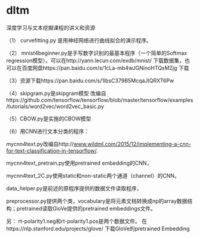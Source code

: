 # dltm
深度学习与文本挖掘课程的讲义和资源

（1） curvefitting.py 是用神经网络进行曲线拟合的演示程序。

（2） mnist4beginner.py是手写数字识别的最基本程序（一个简单的Softmax regression模型）。可以在http://yann.lecun.com/exdb/mnist/ 下载数据集，也可以在百度网盘https://pan.baidu.com/s/1cLa-mb4wJGNinoHTQsMZjg 下载

（3）资源下载https://pan.baidu.com/s/1lbsC379B5McqaJIQRXT6Pw

（4）skipgram.py是skipgram模型
改编自https://github.com/tensorflow/tensorflow/blob/master/tensorflow/examples/tutorials/word2vec/word2vec_basic.py

（5）CBOW.py是实施的CBOW模型

（6）用CNN进行文本分类的程序：

mycnn4text.py改编自http://www.wildml.com/2015/12/implementing-a-cnn-for-text-classification-in-tensorflow/. 

mycnn4text_pretrain.py使用pretrained embedding的CNN，

mycnn4text_2C.py使用static和non-static两个通道（channel）的CNN。

data_helper.py是前述的原程序提供的数据文件读取程序，

preprocessor.py提供两个类，vocabulary是将元素文档转换成np的array数据结构；pretrained读取GloVe提供的pretrained embeddings文件。

另：
rt-polarity1.neg和rt-polarity1.pos是两个数据文件。
在https://nlp.stanford.edu/projects/glove/ 下载GloVe的pretrained Embedding

